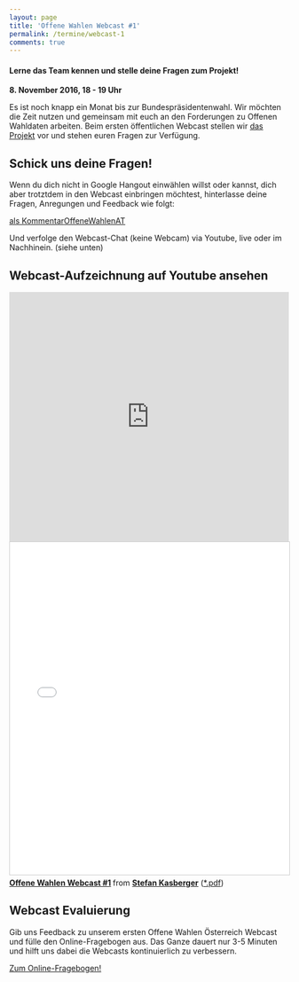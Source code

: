 ```yaml
---
layout: page
title: 'Offene Wahlen Webcast #1'
permalink: /termine/webcast-1
comments: true
---
```


<h4 class="text-center lead">Lerne das Team kennen und stelle deine Fragen zum Projekt!</h4>

<div class="col-xs-12 col-sm-10 col-sm-offset-1 intro-webcast">
<p><strong>8. November 2016, 18 - 19 Uhr</strong></p>
<p>Es ist noch knapp ein Monat bis zur Bundespräsidentenwahl. Wir möchten die Zeit nutzen und gemeinsam mit euch an den Forderungen zu Offenen Wahldaten arbeiten. Beim ersten öffentlichen Webcast stellen wir <a href="/ueber-uns" title="Über uns">das Projekt</a> vor und stehen euren Fragen zur Verfügung.</p>
</div>

<h2 class="text-center">Schick uns deine Fragen!</h2>
<p>Wenn du dich nicht in Google Hangout einwählen willst oder kannst, dich aber trotztdem in den Webcast einbringen möchtest, hinterlasse deine Fragen, Anregungen und Feedback wie folgt:</p>
<a href="#disqus_thread" title="Kommentar" class="col-xs-12 col-sm-6 button-primary">als Kommentar<a href="https://twitter.com/search?f=tweets&q=%23OffeneWahlenAT&src=typd" title="OffeneWahlenAT" class="col-xs-12 col-sm-6 button-primary"><i class="fa fa-hashtag" aria-hidden="true"></i>OffeneWahlenAT</a>

Und verfolge den Webcast-Chat (keine Webcam) via Youtube, live oder im Nachhinein. (siehe unten)

<h2 class="text-center">Webcast-Aufzeichnung auf Youtube ansehen</h2>
<iframe width="100%" height="450" src="https://www.youtube.com/embed/OHw4cCBajiQ" frameborder="0" allowfullscreen></iframe>

<iframe src="//www.slideshare.net/slideshow/embed_code/key/oxXJ2oaPfeInOl" width="750" height="600" frameborder="0" marginwidth="0" marginheight="0" scrolling="no" style="border:1px solid #CCC; border-width:1px; margin-bottom:5px; max-width: 100%;" allowfullscreen> </iframe> <div style="margin-bottom:5px"> <strong> <a href="//www.slideshare.net/cheeseman1983/offene-wahlen-webcast-1" title="Offene Wahlen Webcast #1" target="_blank">Offene Wahlen Webcast #1</a> </strong> from <strong><a target="_blank" href="//www.slideshare.net/cheeseman1983">Stefan Kasberger</a></strong> (<a href="{{ site.staticurl }}pages/2016-11-08-webcast/presentation-offene-wahlen.pdf" title="Folien">*.pdf</a>)</div>

<div class="col-xs-12">
<h2 class="text-center">Webcast Evaluierung</h2>
<p>Gib uns Feedback zu unserem ersten Offene Wahlen Österreich Webcast und fülle den Online-Fragebogen aus. Das Ganze dauert nur 3-5 Minuten und hilft uns dabei die Webcasts kontinuierlich zu verbessern.</p>
<a href="https://docs.google.com/forms/d/e/1FAIpQLScAsbqYOHwypm8Jx2e5kG5gywLSX_nxuKL26c_PK9eG-fdo1g/viewform?entry.885293802&entry.1560647131&entry.805191984&entry.1321289864&entry.1811347659=Ja&entry.1302647824=Ja" title="Google Formular" class="col-xs-12 button-primary">Zum Online-Fragebogen!</a>
</div>
